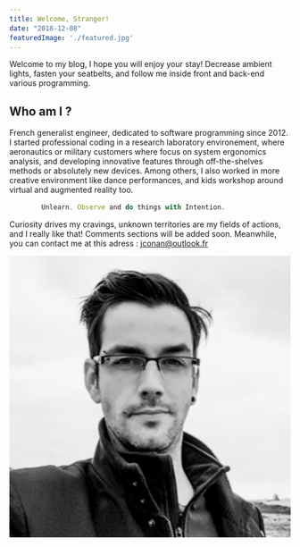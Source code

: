 ```yaml
---
title: Welcome, Stranger!
date: "2018-12-08"
featuredImage: './featured.jpg'
---
```


Welcome to my blog, I hope you will enjoy your stay! Decrease ambient lights, fasten your seatbelts, and follow me inside front and back-end various programming.

<!-- end -->

## Who am I ?

French generalist engineer, dedicated to software programming since 2012. I started professional coding in a research laboratory environement, where aeronautics or military customers where focus on system ergonomics analysis, and developing innovative features through off-the-shelves methods or absolutely new devices. Among others, I also worked in more creative environment like dance performances, and kids workshop around virtual and augmented reality too.

```javascript
        Unlearn. Observe and do things with Intention.
```

Curiosity drives my cravings, unknown territories are my fields of actions, and I really like that!
Comments sections will be added soon. Meanwhile, you can contact me at this adress : jconan@outlook.fr

![alt text](./B51.jpg "J-Conan")